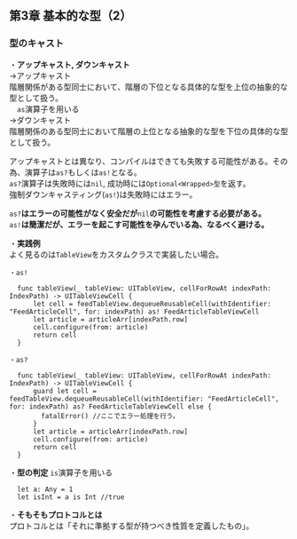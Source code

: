 第3章 基本的な型（2）
---
### 型のキャスト
・**アップキャスト, ダウンキャスト**  
→アップキャスト  
階層関係がある型同士において、階層の下位となる具体的な型を上位の抽象的な型として扱う。  
　`as`演算子を用いる  
→ダウンキャスト  
階層関係のある型同士において階層の上位となる抽象的な型を下位の具体的な型として扱う。  

アップキャストとは異なり、コンパイルはできても失敗する可能性がある。その為、演算子は`as?`もしくは`as!`となる。  
`as?`演算子は失敗時には`nil`, 成功時には`Optional<Wrapped>型`を返す。   
強制ダウンキャスティング(`as!`)は失敗時にはエラー。

`as?`**はエラーの可能性がなく安全だが**`nil`**の可能性を考慮する必要がある。**  
`as!`**は簡潔だが、エラーを起こす可能性を孕んでいる為、なるべく避ける。**  

・**実践例**  
よく見るのは`TableView`をカスタムクラスで実装したい場合。 

```
・as!

  func tableView(_ tableView: UITableView, cellForRowAt indexPath: IndexPath) -> UITableViewCell {
      let cell = feedTableView.dequeueReusableCell(withIdentifier: "FeedArticleCell", for: indexPath) as! FeedArticleTableViewCell
      let article = articleArr[indexPath.row]
      cell.configure(from: article)
      return cell
  }
  
・as?

  func tableView(_ tableView: UITableView, cellForRowAt indexPath: IndexPath) -> UITableViewCell {
      guard let cell = feedTableView.dequeueReusableCell(withIdentifier: "FeedArticleCell", for: indexPath) as? FeedArticleTableViewCell else {
        fatalError() //ここでエラー処理を行う。
      }
      let article = articleArr[indexPath.row]
      cell.configure(from: article)
      return cell
  }
```

・**型の判定**
`is`演算子を用いる  
```
  let a: Any = 1
  let isInt = a is Int //true
```

・**そもそもプロトコルとは**  
プロトコルとは「それに準拠する型が持つべき性質を定義したもの」。    
